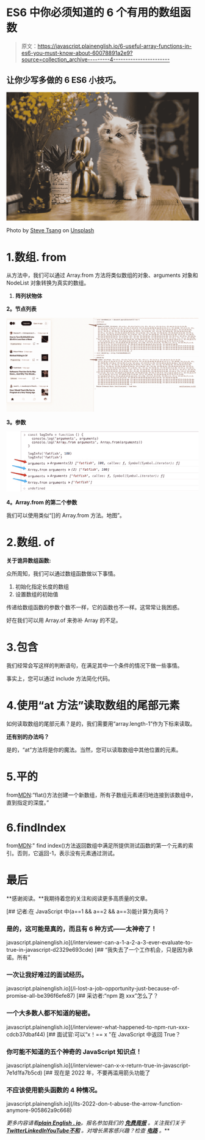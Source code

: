 # ES6 中你必须知道的 6 个有用的数组函数

> 原文：<https://javascript.plainenglish.io/6-useful-array-functions-in-es6-you-must-know-about-60078891a2e9?source=collection_archive---------4----------------------->

## 让你少写多做的 6 ES6 小技巧。

![](img/1cc9da0223864987b6a15d03ce9ccbb9.png)

Photo by [Steve Tsang](https://unsplash.com/@stevetsang?utm_source=medium&utm_medium=referral) on [Unsplash](https://unsplash.com?utm_source=medium&utm_medium=referral)

# 1.数组. from

从方法中，我们可以通过 Array.from 方法将类似数组的对象、arguments 对象和 NodeList 对象转换为真实的数组。

1.  **阵列状物体**

**2。节点列表**

![](img/c6f1b82bd873c43bbff29a2db1e8de94.png)

**3。参数**

![](img/68da2990aac6b8fafdb55d4f18d27567.png)

**4。Array.from 的第二个参数**

我们可以使用类似“[]的 Array.from 方法。地图”。

# 2.数组. of

**关于诡异数组函数:**

众所周知，我们可以通过数组函数做以下事情。

1.  初始化指定长度的数组
2.  设置数组的初始值

传递给数组函数的参数个数不一样，它的函数也不一样。这常常让我困惑。

好在我们可以用 Array.of 来弥补 Array 的不足。

# 3.包含

我们经常会写这样的判断语句，在满足其中一个条件的情况下做一些事情。

事实上，您可以通过 include 方法简化代码。

# 4.使用“at 方法”读取数组的尾部元素

如何读取数组的尾部元素？是的，我们需要用“array.length-1”作为下标来读取。

**还有别的办法吗？**

是的，“at”方法将是你的魔法。当然，您可以读取数组中其他位置的元素。

# 5.平的

from[MDN](https://developer.mozilla.org/en-US/docs/Web/JavaScript/Reference/Global_Objects/Array/flat):“flat()方法创建一个新数组，所有子数组元素递归地连接到该数组中，直到指定的深度。”

# 6.findIndex

from[MDN](https://developer.mozilla.org/en-US/docs/Web/JavaScript/Reference/Global_Objects/Array/findIndex):" find index()方法返回数组中满足所提供测试函数的第一个元素的索引。否则，它返回-1，表示没有元素通过测试。

# 最后

**感谢阅读。**我期待着您的关注和阅读更多高质量的文章。

[](/interviewer-can-a-1-a-2-a-3-ever-evaluate-to-true-in-javascript-d2329e693cde) [## 记者:在 JavaScript 中(a==1 && a==2 && a==3)能计算为真吗？

### 是的，这可能是真的，而且有 6 种方式——太神奇了！

javascript.plainenglish.io](/interviewer-can-a-1-a-2-a-3-ever-evaluate-to-true-in-javascript-d2329e693cde) [](/i-lost-a-job-opportunity-just-because-of-promise-all-be396f6efe87) [## “我失去了一个工作机会，只是因为承诺。所有”

### 一次让我好难过的面试经历。

javascript.plainenglish.io](/i-lost-a-job-opportunity-just-because-of-promise-all-be396f6efe87) [](/interviewer-what-happened-to-npm-run-xxx-cdcb37dbaf44) [## 采访者:“npm 跑 xxx”怎么了？

### 一个大多数人都不知道的秘密。

javascript.plainenglish.io](/interviewer-what-happened-to-npm-run-xxx-cdcb37dbaf44) [](/interviewer-can-x-x-return-true-in-javascript-7e1d1fa7b5cd) [## 面试官:可以“x！== x "在 JavaScript 中返回 True？

### 你可能不知道的五个神奇的 JavaScript 知识点！

javascript.plainenglish.io](/interviewer-can-x-x-return-true-in-javascript-7e1d1fa7b5cd) [](/its-2022-don-t-abuse-the-arrow-function-anymore-905862a9c668) [## 现在是 2022 年，不要再滥用箭头功能了

### 不应该使用箭头函数的 4 种情况。

javascript.plainenglish.io](/its-2022-don-t-abuse-the-arrow-function-anymore-905862a9c668) 

*更多内容请看*[***plain English . io***](https://plainenglish.io/)*。报名参加我们的* [***免费周报***](http://newsletter.plainenglish.io/) *。关注我们关于*[***Twitter***](https://twitter.com/inPlainEngHQ)[***LinkedIn***](https://www.linkedin.com/company/inplainenglish/)*[***YouTube***](https://www.youtube.com/channel/UCtipWUghju290NWcn8jhyAw)*[***不和***](https://discord.gg/GtDtUAvyhW) *。对增长黑客感兴趣？检查* [***电路***](https://circuit.ooo/) *。***